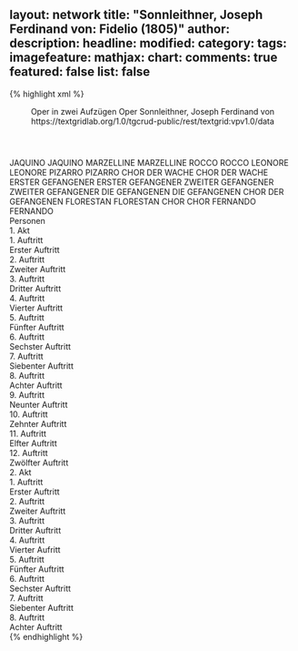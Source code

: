 layout: network
title: "Sonnleithner, Joseph Ferdinand von: Fidelio (1805)"
author:
description:
headline:
modified:
category:
tags:
imagefeature:
mathjax:
chart:
comments: true
featured: false
list: false
---
{% highlight xml %}
<?xml-model href="https://raw.githubusercontent.com/DLiNa/project/master/rules/lina.rnc"?><?xml-model href="https://raw.githubusercontent.com/DLiNa/project/master/rules/lina.sch"?>
<play xmlns="http://lina.digital">
  <header>
    <title>Fidelio</title>
    <subtitle>Oper in zwei Aufzügen</subtitle>
    <genretitle>Oper</genretitle>
    <author>Sonnleithner, Joseph Ferdinand von</author>
    <date type="print"/>
    <date type="premiere" when="1805"/>
    <date type="written"/>
    <source>https://textgridlab.org/1.0/tgcrud-public/rest/textgrid:vpv1.0/data</source>
  </header>
  <personae>
    <character>
      <name>JAQUINO</name>
      <alias xml:id="jaquino">
        <name>JAQUINO</name>
      </alias>
    </character>
    <character>
      <name>MARZELLINE</name>
      <alias xml:id="marzelline">
        <name>MARZELLINE</name>
      </alias>
    </character>
    <character>
      <name>ROCCO</name>
      <alias xml:id="rocco">
        <name>ROCCO</name>
      </alias>
    </character>
    <character>
      <name>LEONORE</name>
      <alias xml:id="leonore">
        <name>LEONORE</name>
      </alias>
    </character>
    <character>
      <name>PIZARRO</name>
      <alias xml:id="pizarro">
        <name>PIZARRO</name>
      </alias>
    </character>
    <character>
      <name>CHOR DER WACHE</name>
      <alias xml:id="chor_der_wache">
        <name>CHOR DER WACHE</name>
      </alias>
    </character>
    <character>
      <name>ERSTER GEFANGENER</name>
      <alias xml:id="erster_gefangener">
        <name>ERSTER GEFANGENER</name>
      </alias>
    </character>
    <character>
      <name>ZWEITER GEFANGENER</name>
      <alias xml:id="zweiter_gefangener">
        <name>ZWEITER GEFANGENER</name>
      </alias>
    </character>
    <character>
      <name>DIE GEFANGENEN</name>
      <alias xml:id="die_gefangenen">
        <name>DIE GEFANGENEN</name>
      </alias>
      <alias xml:id="chor_der_gefangenen">
        <name>CHOR DER GEFANGENEN</name>
      </alias>
    </character>
    <character>
      <name>FLORESTAN</name>
      <alias xml:id="florestan">
        <name>FLORESTAN</name>
      </alias>
    </character>
    <character>
      <name>CHOR</name>
      <alias xml:id="chor">
        <name>CHOR</name>
      </alias>
    </character>
    <character>
      <name>FERNANDO</name>
      <alias xml:id="fernando">
        <name>FERNANDO</name>
      </alias>
    </character>
  </personae>
  <text>
    <div>
      <head>Personen</head>
    </div>
    <div>
      <head>1. Akt</head>
      <div>
        <head>1. Auftritt</head>
        <div>
          <head>Erster Auftritt</head>
          <sp who="#jaquino">
            <amount n="22" unit="speech_acts"/>
            <amount n="278" unit="words"/>
            <amount n="30" unit="lines"/>
            <amount n="1465" unit="chars"/>
          </sp>
          <sp who="#marzelline">
            <amount n="20" unit="speech_acts"/>
            <amount n="208" unit="words"/>
            <amount n="31" unit="lines"/>
            <amount n="1015" unit="chars"/>
          </sp>
          <sp who="#rocco">
            <amount n="2" unit="speech_acts"/>
            <amount n="7" unit="words"/>
            <amount n="2" unit="lines"/>
            <amount n="41" unit="chars"/>
          </sp>
        </div>
      </div>
      <div>
        <head>2. Auftritt</head>
        <div>
          <head>Zweiter Auftritt</head>
          <sp who="#marzelline">
            <amount n="2" unit="speech_acts"/>
            <amount n="206" unit="words"/>
            <amount n="20" unit="lines"/>
            <amount n="1062" unit="chars"/>
          </sp>
        </div>
      </div>
      <div>
        <head>3. Auftritt</head>
        <div>
          <head>Dritter Auftritt</head>
          <sp who="#rocco">
            <amount n="2" unit="speech_acts"/>
            <amount n="39" unit="words"/>
            <amount n="1" unit="lines"/>
            <amount n="246" unit="chars"/>
          </sp>
          <sp who="#marzelline">
            <amount n="2" unit="speech_acts"/>
            <amount n="29" unit="words"/>
            <amount n="1" unit="lines"/>
            <amount n="159" unit="chars"/>
          </sp>
          <sp who="#jaquino">
            <amount n="1" unit="speech_acts"/>
            <amount n="10" unit="words"/>
            <amount n="1" unit="lines"/>
            <amount n="56" unit="chars"/>
          </sp>
        </div>
      </div>
      <div>
        <head>4. Auftritt</head>
        <div>
          <head>Vierter Auftritt</head>
          <sp who="#marzelline">
            <amount n="15" unit="speech_acts"/>
            <amount n="245" unit="words"/>
            <amount n="29" unit="lines"/>
            <amount n="1249" unit="chars"/>
          </sp>
          <sp who="#rocco">
            <amount n="29" unit="speech_acts"/>
            <amount n="880" unit="words"/>
            <amount n="50" unit="lines"/>
            <amount n="4725" unit="chars"/>
          </sp>
          <sp who="#jaquino">
            <amount n="2" unit="speech_acts"/>
            <amount n="60" unit="words"/>
            <amount n="4" unit="lines"/>
            <amount n="334" unit="chars"/>
          </sp>
          <sp who="#leonore">
            <amount n="21" unit="speech_acts"/>
            <amount n="403" unit="words"/>
            <amount n="30" unit="lines"/>
            <amount n="2176" unit="chars"/>
          </sp>
        </div>
      </div>
      <div>
        <head>5. Auftritt</head>
        <div>
          <head>Fünfter Auftritt</head>
          <sp who="#pizarro">
            <amount n="16" unit="speech_acts"/>
            <amount n="635" unit="words"/>
            <amount n="61" unit="lines"/>
            <amount n="3447" unit="chars"/>
          </sp>
          <sp who="#rocco">
            <amount n="12" unit="speech_acts"/>
            <amount n="106" unit="words"/>
            <amount n="25" unit="lines"/>
            <amount n="535" unit="chars"/>
          </sp>
          <sp who="#chor_der_wache">
            <amount n="1" unit="speech_acts"/>
            <amount n="32" unit="words"/>
            <amount n="6" unit="lines"/>
            <amount n="160" unit="chars"/>
          </sp>
        </div>
      </div>
      <div>
        <head>6. Auftritt</head>
        <div>
          <head>Sechster Auftritt</head>
        </div>
      </div>
      <div>
        <head>7. Auftritt</head>
        <div>
          <head>Siebenter Auftritt</head>
          <sp who="#jaquino">
            <amount n="4" unit="speech_acts"/>
            <amount n="125" unit="words"/>
            <amount n="1" unit="lines"/>
            <amount n="705" unit="chars"/>
          </sp>
          <sp who="#marzelline">
            <amount n="3" unit="speech_acts"/>
            <amount n="63" unit="words"/>
            <amount n="1" unit="lines"/>
            <amount n="346" unit="chars"/>
          </sp>
        </div>
      </div>
      <div>
        <head>8. Auftritt</head>
        <div>
          <head>Achter Auftritt</head>
          <sp who="#rocco">
            <amount n="5" unit="speech_acts"/>
            <amount n="114" unit="words"/>
            <amount n="3" unit="lines"/>
            <amount n="646" unit="chars"/>
          </sp>
          <sp who="#marzelline">
            <amount n="6" unit="speech_acts"/>
            <amount n="56" unit="words"/>
            <amount n="5" unit="lines"/>
            <amount n="296" unit="chars"/>
          </sp>
          <sp who="#jaquino">
            <amount n="1" unit="speech_acts"/>
            <amount n="14" unit="words"/>
            <amount n="1" unit="lines"/>
            <amount n="74" unit="chars"/>
          </sp>
          <sp who="#leonore">
            <amount n="1" unit="speech_acts"/>
            <amount n="48" unit="words"/>
            <amount n="276" unit="chars"/>
          </sp>
        </div>
      </div>
      <div>
        <head>9. Auftritt</head>
        <div>
          <head>Neunter Auftritt</head>
          <sp who="#chor_der_gefangenen #erster_gefangener #zweiter_gefangener">
            <amount n="1" unit="speech_acts"/>
            <amount n="21" unit="words"/>
            <amount n="4" unit="lines"/>
            <amount n="105" unit="chars"/>
          </sp>
          <sp who="#erster_gefangener">
            <amount n="1" unit="speech_acts"/>
            <amount n="21" unit="words"/>
            <amount n="4" unit="lines"/>
            <amount n="115" unit="chars"/>
          </sp>
          <sp who="#chor_der_gefangenen">
            <amount n="1" unit="speech_acts"/>
            <amount n="13" unit="words"/>
            <amount n="2" unit="lines"/>
            <amount n="65" unit="chars"/>
          </sp>
          <sp who="#zweiter_gefangener">
            <amount n="1" unit="speech_acts"/>
            <amount n="13" unit="words"/>
            <amount n="2" unit="lines"/>
            <amount n="71" unit="chars"/>
          </sp>
          <sp who="#chor_der_gefangenen">
            <amount n="1" unit="speech_acts"/>
            <amount n="44" unit="words"/>
            <amount n="7" unit="lines"/>
            <amount n="227" unit="chars"/>
          </sp>
        </div>
      </div>
      <div>
        <head>10. Auftritt</head>
        <div>
          <head>Zehnter Auftritt</head>
          <sp who="#leonore">
            <amount n="12" unit="speech_acts"/>
            <amount n="84" unit="words"/>
            <amount n="16" unit="lines"/>
            <amount n="410" unit="chars"/>
          </sp>
          <sp who="#rocco">
            <amount n="11" unit="speech_acts"/>
            <amount n="217" unit="words"/>
            <amount n="39" unit="lines"/>
            <amount n="1128" unit="chars"/>
          </sp>
          <sp who="#rocco #leonore">
            <amount n="1" unit="speech_acts"/>
            <amount n="13" unit="words"/>
            <amount n="2" unit="lines"/>
            <amount n="66" unit="chars"/>
          </sp>
        </div>
      </div>
      <div>
        <head>11. Auftritt</head>
        <div>
          <head>Elfter Auftritt</head>
          <sp who="#marzelline">
            <amount n="4" unit="speech_acts"/>
            <amount n="33" unit="words"/>
            <amount n="9" unit="lines"/>
            <amount n="170" unit="chars"/>
          </sp>
          <sp who="#rocco">
            <amount n="6" unit="speech_acts"/>
            <amount n="32" unit="words"/>
            <amount n="8" unit="lines"/>
            <amount n="171" unit="chars"/>
          </sp>
          <sp who="#jaquino">
            <amount n="2" unit="speech_acts"/>
            <amount n="9" unit="words"/>
            <amount n="2" unit="lines"/>
            <amount n="40" unit="chars"/>
          </sp>
          <sp who="#leonore">
            <amount n="2" unit="speech_acts"/>
            <amount n="13" unit="words"/>
            <amount n="3" unit="lines"/>
            <amount n="62" unit="chars"/>
          </sp>
        </div>
      </div>
      <div>
        <head>12. Auftritt</head>
        <div>
          <head>Zwölfter Auftritt</head>
          <sp who="#pizarro">
            <amount n="4" unit="speech_acts"/>
            <amount n="69" unit="words"/>
            <amount n="13" unit="lines"/>
            <amount n="379" unit="chars"/>
          </sp>
          <sp who="#rocco">
            <amount n="3" unit="speech_acts"/>
            <amount n="78" unit="words"/>
            <amount n="15" unit="lines"/>
            <amount n="411" unit="chars"/>
          </sp>
          <sp who="#die_gefangenen">
            <amount n="1" unit="speech_acts"/>
            <amount n="22" unit="words"/>
            <amount n="4" unit="lines"/>
            <amount n="132" unit="chars"/>
          </sp>
          <sp who="#marzelline">
            <amount n="1" unit="speech_acts"/>
            <amount n="20" unit="words"/>
            <amount n="4" unit="lines"/>
            <amount n="122" unit="chars"/>
          </sp>
          <sp who="#leonore">
            <amount n="1" unit="speech_acts"/>
            <amount n="24" unit="words"/>
            <amount n="4" unit="lines"/>
            <amount n="128" unit="chars"/>
          </sp>
          <sp who="#jaquino">
            <amount n="1" unit="speech_acts"/>
            <amount n="26" unit="words"/>
            <amount n="4" unit="lines"/>
            <amount n="129" unit="chars"/>
          </sp>
        </div>
      </div>
    </div>
    <div>
      <head>2. Akt</head>
      <div>
        <head>1. Auftritt</head>
        <div>
          <head>Erster Auftritt</head>
          <sp who="#florestan">
            <amount n="1" unit="speech_acts"/>
            <amount n="132" unit="words"/>
            <amount n="18" unit="lines"/>
            <amount n="679" unit="chars"/>
          </sp>
        </div>
      </div>
      <div>
        <head>2. Auftritt</head>
        <div>
          <head>Zweiter Auftritt</head>
          <sp who="#leonore">
            <amount n="35" unit="speech_acts"/>
            <amount n="381" unit="words"/>
            <amount n="48" unit="lines"/>
            <amount n="1941" unit="chars"/>
          </sp>
          <sp who="#rocco">
            <amount n="31" unit="speech_acts"/>
            <amount n="496" unit="words"/>
            <amount n="34" unit="lines"/>
            <amount n="2550" unit="chars"/>
          </sp>
          <sp who="#florestan">
            <amount n="16" unit="speech_acts"/>
            <amount n="224" unit="words"/>
            <amount n="24" unit="lines"/>
            <amount n="1192" unit="chars"/>
          </sp>
        </div>
      </div>
      <div>
        <head>3. Auftritt</head>
        <div>
          <head>Dritter Auftritt</head>
          <sp who="#pizarro">
            <amount n="13" unit="speech_acts"/>
            <amount n="145" unit="words"/>
            <amount n="23" unit="lines"/>
            <amount n="772" unit="chars"/>
          </sp>
          <sp who="#rocco">
            <amount n="8" unit="speech_acts"/>
            <amount n="44" unit="words"/>
            <amount n="8" unit="lines"/>
            <amount n="237" unit="chars"/>
          </sp>
          <sp who="#leonore">
            <amount n="11" unit="speech_acts"/>
            <amount n="73" unit="words"/>
            <amount n="15" unit="lines"/>
            <amount n="371" unit="chars"/>
          </sp>
          <sp who="#florestan">
            <amount n="6" unit="speech_acts"/>
            <amount n="22" unit="words"/>
            <amount n="6" unit="lines"/>
            <amount n="113" unit="chars"/>
          </sp>
          <sp who="#rocco #pizarro">
            <amount n="1" unit="speech_acts"/>
            <amount n="2" unit="words"/>
            <amount n="1" unit="lines"/>
            <amount n="10" unit="chars"/>
          </sp>
        </div>
      </div>
      <div>
        <head>4. Auftritt</head>
        <div>
          <head>Vierter Aufritt</head>
          <sp who="#jaquino">
            <amount n="1" unit="speech_acts"/>
            <amount n="14" unit="words"/>
            <amount n="1" unit="lines"/>
            <amount n="82" unit="chars"/>
          </sp>
          <sp who="#rocco">
            <amount n="2" unit="speech_acts"/>
            <amount n="46" unit="words"/>
            <amount n="4" unit="lines"/>
            <amount n="275" unit="chars"/>
          </sp>
          <sp who="#leonore #florestan">
            <amount n="1" unit="speech_acts"/>
            <amount n="22" unit="words"/>
            <amount n="4" unit="lines"/>
            <amount n="115" unit="chars"/>
          </sp>
          <sp who="#pizarro">
            <amount n="1" unit="speech_acts"/>
            <amount n="16" unit="words"/>
            <amount n="4" unit="lines"/>
            <amount n="101" unit="chars"/>
          </sp>
        </div>
      </div>
      <div>
        <head>5. Auftritt</head>
        <div>
          <head>Fünfter Auftritt</head>
          <sp who="#florestan">
            <amount n="7" unit="speech_acts"/>
            <amount n="63" unit="words"/>
            <amount n="8" unit="lines"/>
            <amount n="372" unit="chars"/>
          </sp>
          <sp who="#leonore">
            <amount n="7" unit="speech_acts"/>
            <amount n="110" unit="words"/>
            <amount n="5" unit="lines"/>
            <amount n="617" unit="chars"/>
          </sp>
          <sp who="#leonore #florestan">
            <amount n="3" unit="speech_acts"/>
            <amount n="34" unit="words"/>
            <amount n="7" unit="lines"/>
            <amount n="183" unit="chars"/>
          </sp>
        </div>
      </div>
      <div>
        <head>6. Auftritt</head>
        <div>
          <head>Sechster Auftritt</head>
          <sp who="#rocco">
            <amount n="2" unit="speech_acts"/>
            <amount n="112" unit="words"/>
            <amount n="669" unit="chars"/>
          </sp>
          <sp who="#florestan">
            <amount n="1" unit="speech_acts"/>
            <amount n="1" unit="words"/>
            <amount n="1" unit="lines"/>
            <amount n="8" unit="chars"/>
          </sp>
          <sp who="#leonore">
            <amount n="1" unit="speech_acts"/>
            <amount n="3" unit="words"/>
            <amount n="1" unit="lines"/>
            <amount n="20" unit="chars"/>
          </sp>
        </div>
      </div>
      <div>
        <head>7. Auftritt</head>
        <div>
          <head>Siebenter Auftritt</head>
          <sp who="#chor">
            <amount n="2" unit="speech_acts"/>
            <amount n="31" unit="words"/>
            <amount n="5" unit="lines"/>
            <amount n="173" unit="chars"/>
          </sp>
          <sp who="#fernando">
            <amount n="2" unit="speech_acts"/>
            <amount n="67" unit="words"/>
            <amount n="10" unit="lines"/>
            <amount n="343" unit="chars"/>
          </sp>
        </div>
      </div>
      <div>
        <head>8. Auftritt</head>
        <div>
          <head>Achter Auftritt</head>
          <sp who="#rocco">
            <amount n="9" unit="speech_acts"/>
            <amount n="82" unit="words"/>
            <amount n="17" unit="lines"/>
            <amount n="421" unit="chars"/>
          </sp>
          <sp who="#pizarro">
            <amount n="4" unit="speech_acts"/>
            <amount n="13" unit="words"/>
            <amount n="4" unit="lines"/>
            <amount n="63" unit="chars"/>
          </sp>
          <sp who="#fernando">
            <amount n="7" unit="speech_acts"/>
            <amount n="63" unit="words"/>
            <amount n="13" unit="lines"/>
            <amount n="340" unit="chars"/>
          </sp>
          <sp who="#rocco #leonore">
            <amount n="1" unit="speech_acts"/>
            <amount n="6" unit="words"/>
            <amount n="1" unit="lines"/>
            <amount n="33" unit="chars"/>
          </sp>
          <sp who="#marzelline">
            <amount n="1" unit="speech_acts"/>
            <amount n="7" unit="words"/>
            <amount n="1" unit="lines"/>
            <amount n="33" unit="chars"/>
          </sp>
          <sp who="#chor">
            <amount n="4" unit="speech_acts"/>
            <amount n="67" unit="words"/>
            <amount n="14" unit="lines"/>
            <amount n="377" unit="chars"/>
          </sp>
          <sp who="#leonore">
            <amount n="4" unit="speech_acts"/>
            <amount n="44" unit="words"/>
            <amount n="9" unit="lines"/>
            <amount n="251" unit="chars"/>
          </sp>
          <sp who="#florestan">
            <amount n="3" unit="speech_acts"/>
            <amount n="36" unit="words"/>
            <amount n="7" unit="lines"/>
            <amount n="202" unit="chars"/>
          </sp>
          <sp who="#marzelline #rocco">
            <amount n="1" unit="speech_acts"/>
            <amount n="8" unit="words"/>
            <amount n="1" unit="lines"/>
            <amount n="33" unit="chars"/>
          </sp>
          <sp who="#rocco #pizarro #fernando #marzelline #leonore #florestan">
            <amount n="1" unit="speech_acts"/>
            <amount n="26" unit="words"/>
            <amount n="4" unit="lines"/>
            <amount n="128" unit="chars"/>
          </sp>
          <sp who="#rocco #pizarro #fernando #marzelline #florestan">
            <amount n="1" unit="speech_acts"/>
            <amount n="10" unit="words"/>
            <amount n="2" unit="lines"/>
            <amount n="54" unit="chars"/>
          </sp>
        </div>
      </div>
    </div>
  </text>
</play>
{% endhighlight %}